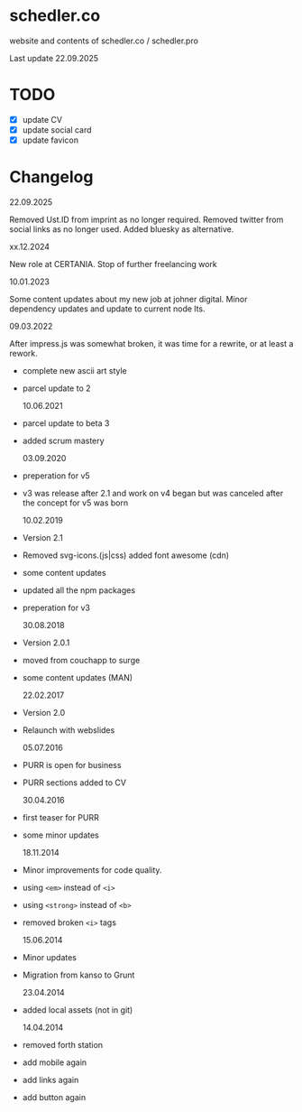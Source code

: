 # schedler.co

website and contents of schedler.co / schedler.pro

Last update 22.09.2025

# TODO

- [x] update CV
- [x] update social card
- [x] update favicon

# Changelog

22.09.2025

Removed Ust.ID from imprint as no longer required.
Removed twitter from social links as no longer used. Added bluesky as alternative.

xx.12.2024

New role at CERTANIA.
Stop of further freelancing work


10.01.2023

Some content updates about my new job at johner digital.
Minor dependency updates and update to current node lts.

09.03.2022

After impress.js was somewhat broken, it was time for a rewrite, or at least a rework.

- complete new ascii art style
- parcel update to 2

  10.06.2021

- parcel update to beta 3
- added scrum mastery

  03.09.2020

- preperation for v5
- v3 was release after 2.1 and work on v4 began but was canceled after the concept for v5 was born

  10.02.2019

- Version 2.1
- Removed svg-icons.(js|css) added font awesome (cdn)
- some content updates
- updated all the npm packages
- preperation for v3

  30.08.2018

- Version 2.0.1
- moved from couchapp to surge
- some content updates (MAN)

  22.02.2017

- Version 2.0
- Relaunch with webslides

  05.07.2016

- PURR is open for business
- PURR sections added to CV

  30.04.2016

- first teaser for PURR
- some minor updates

  18.11.2014

- Minor improvements for code quality.
- using `<em>` instead of `<i>`
- using `<strong>` instead of `<b>`
- removed broken `<i>` tags

  15.06.2014

- Minor updates
- Migration from kanso to Grunt

  23.04.2014

- added local assets (not in git)

  14.04.2014

- removed forth station
- add mobile again
- add links again
- add button again
